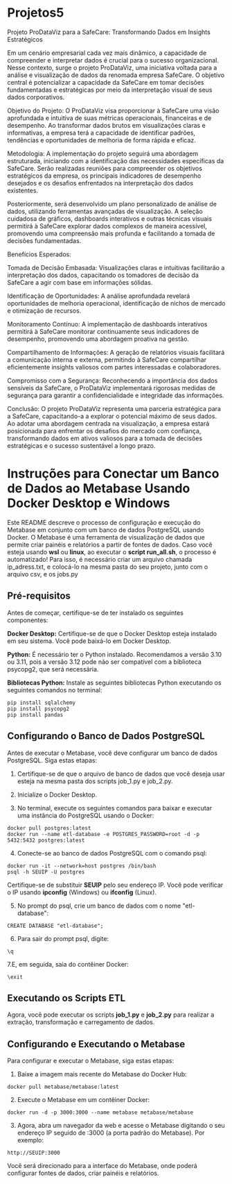 # Projetos5
Projeto ProDataViz para a SafeCare: Transformando Dados em Insights Estratégicos

Em um cenário empresarial cada vez mais dinâmico, a capacidade de compreender e interpretar dados é crucial para o sucesso organizacional. Nesse contexto, surge o projeto ProDataViz, uma iniciativa voltada para a análise e visualização de dados da renomada empresa SafeCare. O objetivo central é potencializar a capacidade da SafeCare em tomar decisões fundamentadas e estratégicas por meio da interpretação visual de seus dados corporativos.

Objetivo do Projeto:
O ProDataViz visa proporcionar à SafeCare uma visão aprofundada e intuitiva de suas métricas operacionais, financeiras e de desempenho. Ao transformar dados brutos em visualizações claras e informativas, a empresa terá a capacidade de identificar padrões, tendências e oportunidades de melhoria de forma rápida e eficaz.

Metodologia:
A implementação do projeto seguirá uma abordagem estruturada, iniciando com a identificação das necessidades específicas da SafeCare. Serão realizadas reuniões para compreender os objetivos estratégicos da empresa, os principais indicadores de desempenho desejados e os desafios enfrentados na interpretação dos dados existentes.

Posteriormente, será desenvolvido um plano personalizado de análise de dados, utilizando ferramentas avançadas de visualização. A seleção cuidadosa de gráficos, dashboards interativos e outras técnicas visuais permitirá à SafeCare explorar dados complexos de maneira acessível, promovendo uma compreensão mais profunda e facilitando a tomada de decisões fundamentadas.

Benefícios Esperados:

Tomada de Decisão Embasada: Visualizações claras e intuitivas facilitarão a interpretação dos dados, capacitando os tomadores de decisão da SafeCare a agir com base em informações sólidas.

Identificação de Oportunidades: A análise aprofundada revelará oportunidades de melhoria operacional, identificação de nichos de mercado e otimização de recursos.

Monitoramento Contínuo: A implementação de dashboards interativos permitirá à SafeCare monitorar continuamente seus indicadores de desempenho, promovendo uma abordagem proativa na gestão.

Compartilhamento de Informações: A geração de relatórios visuais facilitará a comunicação interna e externa, permitindo à SafeCare compartilhar eficientemente insights valiosos com partes interessadas e colaboradores.

Compromisso com a Segurança:
Reconhecendo a importância dos dados sensíveis da SafeCare, o ProDataViz implementará rigorosas medidas de segurança para garantir a confidencialidade e integridade das informações.

Conclusão:
O projeto ProDataViz representa uma parceria estratégica para a SafeCare, capacitando-a a explorar o potencial máximo de seus dados. Ao adotar uma abordagem centrada na visualização, a empresa estará posicionada para enfrentar os desafios do mercado com confiança, transformando dados em ativos valiosos para a tomada de decisões estratégicas e o sucesso sustentável a longo prazo.

# Instruções para Conectar um Banco de Dados ao Metabase Usando Docker Desktop e Windows
Este README descreve o processo de configuração e execução do Metabase em conjunto com um banco de dados PostgreSQL usando Docker. O Metabase é uma ferramenta de visualização de dados que permite criar painéis e relatórios a partir de fontes de dados. Caso você esteja usando **wsl** ou **linux**, ao executar o **script run_all.sh**, o processo é automatizado! Para isso, é necessário criar um arquivo chamada ip_adress.txt, e colocá-lo na mesma pasta do seu projeto, junto com o arquivo csv, e os jobs.py

## Pré-requisitos
Antes de começar, certifique-se de ter instalado os seguintes componentes:
 
**Docker Desktop:** Certifique-se de que o Docker Desktop esteja instalado em seu sistema. Você pode baixá-lo em Docker Desktop.

**Python:** É necessário ter o Python instalado. Recomendamos a versão 3.10 ou 3.11, pois a versão 3.12 pode não ser compatível com a biblioteca psycopg2, que será necessária.

**Bibliotecas Python:** Instale as seguintes bibliotecas Python executando os seguintes comandos no terminal:

```
pip install sqlalchemy
pip install psycopg2
pip install pandas
```
## Configurando o Banco de Dados PostgreSQL
Antes de executar o Metabase, você deve configurar um banco de dados PostgreSQL. Siga estas etapas:

1. Certifique-se de que o arquivo de banco de dados que você deseja usar esteja na mesma pasta dos scripts job_1.py e job_2.py.

2. Inicialize o Docker Desktop.

3. No terminal, execute os seguintes comandos para baixar e executar uma instância do PostgreSQL usando o Docker:

```
docker pull postgres:latest
docker run --name etl-database -e POSTGRES_PASSWORD=root -d -p 5432:5432 postgres:latest
```
4. Conecte-se ao banco de dados PostgreSQL com o comando psql:
```
docker run -it --network=host postgres /bin/bash
psql -h SEUIP -U postgres
```
Certifique-se de substituir **SEUIP** pelo seu endereço IP. Você pode verificar o IP usando **ipconfig** (Windows) ou **ifconfig** (Linux).

5. No prompt do psql, crie um banco de dados com o nome "etl-database":

```
CREATE DATABASE "etl-database";
```
6. Para sair do prompt psql, digite:

```
\q
```

7.E, em seguida, saia do contêiner Docker:
```
\exit
```

## Executando os Scripts ETL

Agora, você pode executar os scripts **job_1.py** e **job_2.py** para realizar a extração, transformação e carregamento de dados.

## Configurando e Executando o Metabase
Para configurar e executar o Metabase, siga estas etapas:

1. Baixe a imagem mais recente do Metabase do Docker Hub:

```
docker pull metabase/metabase:latest
```

2. Execute o Metabase em um contêiner Docker:
```
docker run -d -p 3000:3000 --name metabase metabase/metabase
```
3. Agora, abra um navegador da web e acesse o Metabase digitando o seu endereço IP seguido de :3000 (a porta padrão do Metabase). Por exemplo:
```
http://SEUIP:3000
```
Você será direcionado para a interface do Metabase, onde poderá configurar fontes de dados, criar painéis e relatórios.


